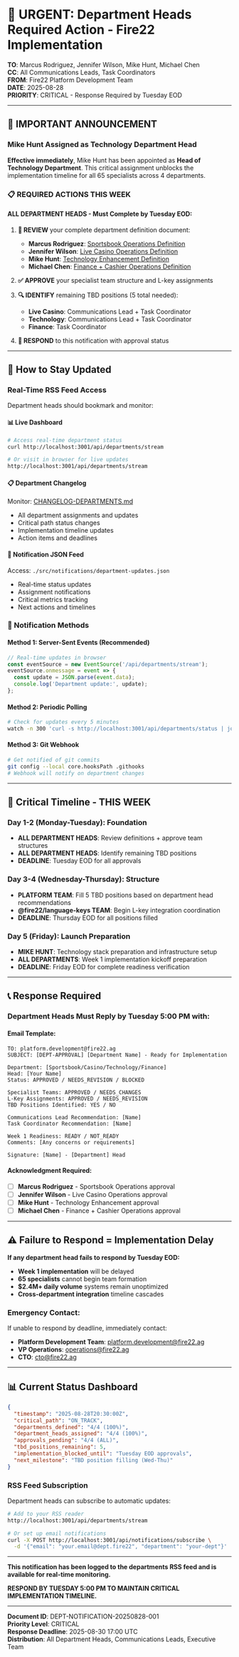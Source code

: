 # 🚨 URGENT: Department Heads Required Action - Fire22 Implementation

**TO**: Marcus Rodriguez, Jennifer Wilson, Mike Hunt, Michael Chen  
**CC**: All Communications Leads, Task Coordinators  
**FROM**: Fire22 Platform Development Team  
**DATE**: 2025-08-28  
**PRIORITY**: CRITICAL - Response Required by Tuesday EOD

---

## 📢 **IMPORTANT ANNOUNCEMENT**

### **Mike Hunt Assigned as Technology Department Head**

**Effective immediately**, Mike Hunt has been appointed as **Head of Technology
Department**. This critical assignment unblocks the implementation timeline for
all 65 specialists across 4 departments.

### **📋 REQUIRED ACTIONS THIS WEEK**

#### **ALL DEPARTMENT HEADS - Must Complete by Tuesday EOD:**

1. **📖 REVIEW** your complete department definition document:

   - **Marcus Rodriguez**:
     [Sportsbook Operations Definition](../wiki/departments/sportsbook-operations.md)
   - **Jennifer Wilson**:
     [Live Casino Operations Definition](../wiki/departments/live-casino-operations.md)
   - **Mike Hunt**:
     [Technology Enhancement Definition](../wiki/departments/technology-enhancement.md)
   - **Michael Chen**:
     [Finance + Cashier Operations Definition](../wiki/departments/finance-cashier-operations.md)

2. **✅ APPROVE** your specialist team structure and L-key assignments

3. **🔍 IDENTIFY** remaining TBD positions (5 total needed):

   - **Live Casino**: Communications Lead + Task Coordinator
   - **Technology**: Communications Lead + Task Coordinator
   - **Finance**: Task Coordinator

4. **📧 RESPOND** to this notification with approval status

---

## 📡 **How to Stay Updated**

### **Real-Time RSS Feed Access**

Department heads should bookmark and monitor:

#### **📊 Live Dashboard**

```bash
# Access real-time department status
curl http://localhost:3001/api/departments/stream

# Or visit in browser for live updates
http://localhost:3001/api/departments/stream
```

#### **📋 Department Changelog**

Monitor: [CHANGELOG-DEPARTMENTS.md](../CHANGELOG-DEPARTMENTS.md)

- All department assignments and updates
- Critical path status changes
- Implementation timeline updates
- Action items and deadlines

#### **🔔 Notification JSON Feed**

Access: `./src/notifications/department-updates.json`

- Real-time status updates
- Assignment notifications
- Critical metrics tracking
- Next actions and timelines

### **📱 Notification Methods**

#### **Method 1: Server-Sent Events (Recommended)**

```javascript
// Real-time updates in browser
const eventSource = new EventSource('/api/departments/stream');
eventSource.onmessage = event => {
  const update = JSON.parse(event.data);
  console.log('Department update:', update);
};
```

#### **Method 2: Periodic Polling**

```bash
# Check for updates every 5 minutes
watch -n 300 'curl -s http://localhost:3001/api/departments/status | jq'
```

#### **Method 3: Git Webhook**

```bash
# Get notified of git commits
git config --local core.hooksPath .githooks
# Webhook will notify on department changes
```

---

## 🚨 **Critical Timeline - THIS WEEK**

### **Day 1-2 (Monday-Tuesday): Foundation**

- **ALL DEPARTMENT HEADS**: Review definitions + approve team structures
- **ALL DEPARTMENT HEADS**: Identify remaining TBD positions
- **DEADLINE**: Tuesday EOD for all approvals

### **Day 3-4 (Wednesday-Thursday): Structure**

- **PLATFORM TEAM**: Fill 5 TBD positions based on department head
  recommendations
- **@fire22/language-keys TEAM**: Begin L-key integration coordination
- **DEADLINE**: Thursday EOD for all positions filled

### **Day 5 (Friday): Launch Preparation**

- **MIKE HUNT**: Technology stack preparation and infrastructure setup
- **ALL DEPARTMENTS**: Week 1 implementation kickoff preparation
- **DEADLINE**: Friday EOD for complete readiness verification

---

## 📞 **Response Required**

### **Department Heads Must Reply by Tuesday 5:00 PM with:**

#### **Email Template:**

```
TO: platform.development@fire22.ag
SUBJECT: [DEPT-APPROVAL] [Department Name] - Ready for Implementation

Department: [Sportsbook/Casino/Technology/Finance]
Head: [Your Name]
Status: APPROVED / NEEDS_REVISION / BLOCKED

Specialist Teams: APPROVED / NEEDS_CHANGES
L-Key Assignments: APPROVED / NEEDS_REVISION
TBD Positions Identified: YES / NO

Communications Lead Recommendation: [Name]
Task Coordinator Recommendation: [Name]

Week 1 Readiness: READY / NOT_READY
Comments: [Any concerns or requirements]

Signature: [Name] - [Department] Head
```

#### **Acknowledgment Required:**

- [ ] **Marcus Rodriguez** - Sportsbook Operations approval
- [ ] **Jennifer Wilson** - Live Casino Operations approval
- [ ] **Mike Hunt** - Technology Enhancement approval
- [ ] **Michael Chen** - Finance + Cashier Operations approval

---

## ⚠️ **Failure to Respond = Implementation Delay**

**If any department head fails to respond by Tuesday EOD:**

- **Week 1 implementation** will be delayed
- **65 specialists** cannot begin team formation
- **$2.4M+ daily volume** systems remain unoptimized
- **Cross-department integration** timeline cascades

### **Emergency Contact:**

If unable to respond by deadline, immediately contact:

- **Platform Development Team**: platform.development@fire22.ag
- **VP Operations**: operations@fire22.ag
- **CTO**: cto@fire22.ag

---

## 📊 **Current Status Dashboard**

```json
{
  "timestamp": "2025-08-28T20:30:00Z",
  "critical_path": "ON_TRACK",
  "departments_defined": "4/4 (100%)",
  "department_heads_assigned": "4/4 (100%)",
  "approvals_pending": "4/4 (ALL)",
  "tbd_positions_remaining": 5,
  "implementation_blocked_until": "Tuesday EOD approvals",
  "next_milestone": "TBD position filling (Wed-Thu)"
}
```

### **RSS Feed Subscription**

Department heads can subscribe to automatic updates:

```bash
# Add to your RSS reader
http://localhost:3001/api/departments/stream

# Or set up email notifications
curl -X POST http://localhost:3001/api/notifications/subscribe \
  -d '{"email": "your.email@dept.fire22", "department": "your-dept"}'
```

---

**This notification has been logged to the departments RSS feed and is available
for real-time monitoring.**

**RESPOND BY TUESDAY 5:00 PM TO MAINTAIN CRITICAL IMPLEMENTATION TIMELINE.**

---

**Document ID**: DEPT-NOTIFICATION-20250828-001  
**Priority Level**: CRITICAL  
**Response Deadline**: 2025-08-30 17:00 UTC  
**Distribution**: All Department Heads, Communications Leads, Executive Team
